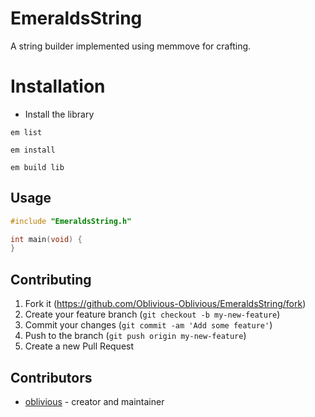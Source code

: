 # EmeraldsString

A string builder implemented using memmove for crafting.

# Installation

- Install the library

`em list`

`em install`

`em build lib`

## Usage

```c
#include "EmeraldsString.h"

int main(void) {
}
```

## Contributing

1. Fork it (<https://github.com/Oblivious-Oblivious/EmeraldsString/fork>)
2. Create your feature branch (`git checkout -b my-new-feature`)
3. Commit your changes (`git commit -am 'Add some feature'`)
4. Push to the branch (`git push origin my-new-feature`)
5. Create a new Pull Request

## Contributors

- [oblivious](https://github.com/Oblivious-Oblivious) - creator and maintainer

